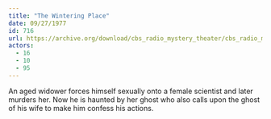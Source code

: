 ```yaml
---
title: "The Wintering Place"
date: 09/27/1977
id: 716
url: https://archive.org/download/cbs_radio_mystery_theater/cbs_radio_mystery_theater-0701-0750.zip/cbs_radio_mystery_theater-0701-0750%2Fcbsrmt_0716_the_wintering_place.mp3
actors:
  - 16
  - 10
  - 95
---
```

An aged widower forces himself sexually onto a female scientist and later murders her. Now he is haunted by her ghost who also calls upon the ghost of his wife to make him confess his actions.